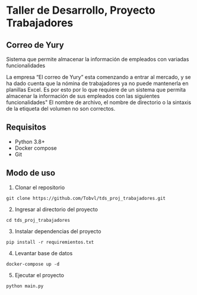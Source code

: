 # Taller de Desarrollo, Proyecto Trabajadores
## Correo de Yury

Sistema que permite almacenar la información de empleados con variadas funcionalidades

La empresa “El correo de Yury” esta comenzando a entrar al mercado, y se ha dado cuenta que la nómina de trabajadores ya no puede mantenerla en planillas Excel. Es por esto por lo que requiere de un sistema que permita almacenar la información de sus empleados con las siguientes funcionalidades"
El nombre de archivo, el nombre de directorio o la sintaxis de la etiqueta del volumen no son correctos.

## Requisitos
- Python 3.8+
- Docker compose
- Git

## Modo de uso
1. Clonar el repositorio

```
git clone https://github.com/Tobvl/tds_proj_trabajadores.git
```

2. Ingresar al directorio del proyecto

```
cd tds_proj_trabajadores
```

3. Instalar dependencias del proyecto

```
pip install -r requiremientos.txt
```

4. Levantar base de datos

```
docker-compose up -d
```

5. Ejecutar el proyecto

```
python main.py
```